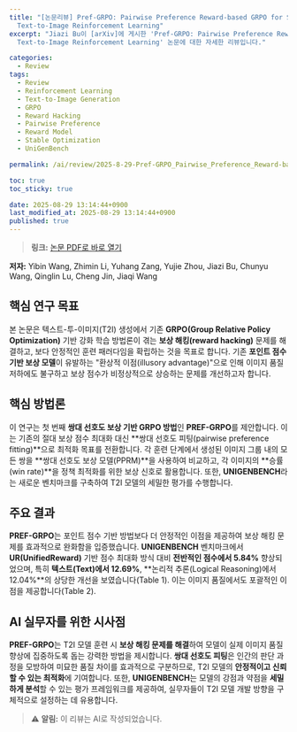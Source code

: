```yaml
---
title: "[논문리뷰] Pref-GRPO: Pairwise Preference Reward-based GRPO for Stable
  Text-to-Image Reinforcement Learning"
excerpt: "Jiazi Bu이 [arXiv]에 게시한 'Pref-GRPO: Pairwise Preference Reward-based GRPO for Stable
  Text-to-Image Reinforcement Learning' 논문에 대한 자세한 리뷰입니다."

categories:
  - Review
tags:
  - Review
  - Reinforcement Learning
  - Text-to-Image Generation
  - GRPO
  - Reward Hacking
  - Pairwise Preference
  - Reward Model
  - Stable Optimization
  - UniGenBench

permalink: /ai/review/2025-8-29-Pref-GRPO_Pairwise_Preference_Reward-based_GRPO_for_Stable_Text-to-Image_Reinforcement_Learning/

toc: true
toc_sticky: true

date: 2025-08-29 13:14:44+0900
last_modified_at: 2025-08-29 13:14:44+0900
published: true
---
```

> **링크:** [논문 PDF로 바로 열기](https://arxiv.org/abs/2508.20751)

**저자:** Yibin Wang, Zhimin Li, Yuhang Zang, Yujie Zhou, Jiazi Bu, Chunyu Wang, Qinglin Lu, Cheng Jin, Jiaqi Wang



## 핵심 연구 목표
본 논문은 텍스트-투-이미지(T2I) 생성에서 기존 **GRPO(Group Relative Policy Optimization)** 기반 강화 학습 방법론이 겪는 **보상 해킹(reward hacking)** 문제를 해결하고, 보다 안정적인 훈련 패러다임을 확립하는 것을 목표로 합니다. 기존 **포인트 점수 기반 보상 모델**이 유발하는 "환상적 이점(illusory advantage)"으로 인해 이미지 품질 저하에도 불구하고 보상 점수가 비정상적으로 상승하는 문제를 개선하고자 합니다.

## 핵심 방법론
이 연구는 첫 번째 **쌍대 선호도 보상 기반 GRPO 방법**인 **PREF-GRPO**를 제안합니다. 이는 기존의 절대 보상 점수 최대화 대신 **쌍대 선호도 피팅(pairwise preference fitting)**으로 최적화 목표를 전환합니다. 각 훈련 단계에서 생성된 이미지 그룹 내의 모든 쌍을 **쌍대 선호도 보상 모델(PPRM)**을 사용하여 비교하고, 각 이미지의 **승률(win rate)**을 정책 최적화를 위한 보상 신호로 활용합니다. 또한, **UNIGENBENCH**라는 새로운 벤치마크를 구축하여 T2I 모델의 세밀한 평가를 수행합니다.

## 주요 결과
**PREF-GRPO**는 포인트 점수 기반 방법보다 더 안정적인 이점을 제공하여 보상 해킹 문제를 효과적으로 완화함을 입증했습니다. **UNIGENBENCH** 벤치마크에서 **UR(UnifiedReward)** 기반 점수 최대화 방식 대비 **전반적인 점수에서 5.84%** 향상되었으며, 특히 **텍스트(Text)에서 12.69%**, **논리적 추론(Logical Reasoning)에서 12.04%**의 상당한 개선을 보였습니다(Table 1). 이는 이미지 품질에서도 포괄적인 이점을 제공합니다(Table 2).

## AI 실무자를 위한 시사점
**PREF-GRPO**는 T2I 모델 훈련 시 **보상 해킹 문제를 해결**하여 모델이 실제 이미지 품질 향상에 집중하도록 돕는 강력한 방법을 제시합니다. **쌍대 선호도 피팅**은 인간의 판단 과정을 모방하여 미묘한 품질 차이를 효과적으로 구분하므로, T2I 모델의 **안정적이고 신뢰할 수 있는 최적화**에 기여합니다. 또한, **UNIGENBENCH**는 모델의 강점과 약점을 **세밀하게 분석**할 수 있는 평가 프레임워크를 제공하여, 실무자들이 T2I 모델 개발 방향을 구체적으로 설정하는 데 유용합니다.

> ⚠️ **알림:** 이 리뷰는 AI로 작성되었습니다.